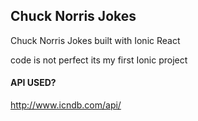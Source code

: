 ## Chuck Norris Jokes

Chuck Norris Jokes built with Ionic React

code is not perfect its my first Ionic project

#### API USED?

http://www.icndb.com/api/
